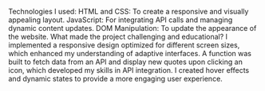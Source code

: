 Technologies I used:
HTML and CSS: To create a responsive and visually appealing layout.
JavaScript: For integrating API calls and managing dynamic content updates.
DOM Manipulation: To update the appearance of the website.
What made the project challenging and educational?
I implemented a responsive design optimized for different screen sizes, which enhanced my understanding of adaptive interfaces.
A function was built to fetch data from an API and display new quotes upon clicking an icon, which developed my skills in API integration.
I created hover effects and dynamic states to provide a more engaging user experience.
